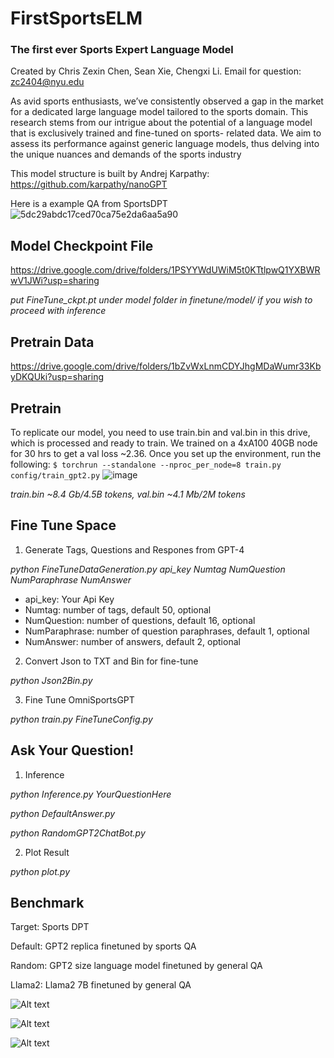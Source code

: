 # FirstSportsELM
### The first ever Sports Expert Language Model
  Created by Chris Zexin Chen, Sean Xie, Chengxi Li.
  Email for question: zc2404@nyu.edu

As avid sports enthusiasts, we’ve consistently observed a gap in the market for a dedicated
large language model tailored to the sports domain. This research stems from our intrigue
about the potential of a language model that is exclusively trained and fine-tuned on sports-
related data. We aim to assess its performance against generic language models, thus delving
into the unique nuances and demands of the sports industry

This model structure is built by Andrej Karpathy: https://github.com/karpathy/nanoGPT

Here is a example QA from SportsDPT
![5dc29abdc17ced70ca75e2da6aa5a90](https://github.com/chrischenhub/FirstSportsELM/assets/99419764/db5f6287-8d4f-4c43-9843-de70f726d32b)

## Model Checkpoint File

https://drive.google.com/drive/folders/1PSYYWdUWiM5t0KTtlpwQ1YXBWRwV1JWi?usp=sharing

*put FineTune_ckpt.pt under model folder in finetune/model/ if you wish to proceed with inference*

## Pretrain Data 

https://drive.google.com/drive/folders/1bZvWxLnmCDYJhgMDaWumr33KbyDKQUki?usp=sharing

## Pretrain
To replicate our model, you need to use train.bin and val.bin in this drive, which is processed and ready to train.
We trained on a 4xA100 40GB node for 30 hrs to get a val loss ~2.36. Once you set up the environment, run the following:
```$ torchrun --standalone --nproc_per_node=8 train.py config/train_gpt2.py```
![image](https://github.com/chrischenhub/FirstSportsELM/assets/99419764/fdd474ef-c11e-4ae9-af58-4c2632bfcd5b)


*train.bin ~8.4 Gb/4.5B tokens, val.bin ~4.1 Mb/2M tokens*

## Fine Tune Space
1. Generate Tags, Questions and Respones from GPT-4

*python FineTuneDataGeneration.py api_key Numtag NumQuestion NumParaphrase NumAnswer*

* api_key: Your Api Key
* Numtag: number of tags, default 50, optional
* NumQuestion: number of questions, default 16, optional   
* NumParaphrase: number of question paraphrases, default 1, optional  
* NumAnswer: number of answers, default 2, optional 

2. Convert Json to TXT and Bin for fine-tune

*python Json2Bin.py*

3. Fine Tune OmniSportsGPT

*python train.py FineTuneConfig.py*


## Ask Your Question!

1. Inference

*python Inference.py YourQuestionHere*

*python DefaultAnswer.py*

*python RandomGPT2ChatBot.py*

2. Plot Result

*python plot.py*

## Benchmark
  Target: Sports DPT
  
  Default: GPT2 replica finetuned by sports QA
  
  Random: GPT2 size language model finetuned by general QA
  
  Llama2: Llama2 7B finetuned by general QA
  
![Alt text](image-2.png)

![Alt text](image.png)

![Alt text](image-1.png)
